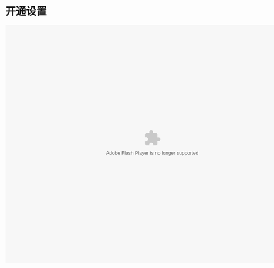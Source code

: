 # 开通设置

<embed src="http://resource.3cwdb.com/kailong-donghua/项目管理-1开通设置.swf" width="800" height="650"  pluginspage="http://www.macromedia.com/go/getflashplayer" 
type="application/x-shockwave-flash" ></embed>
